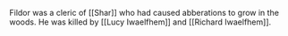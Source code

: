 Fildor was a cleric of [[Shar]] who had caused abberations to grow in the woods. He was killed by [[Lucy Iwaelfhem]] and [[Richard Iwaelfhem]].